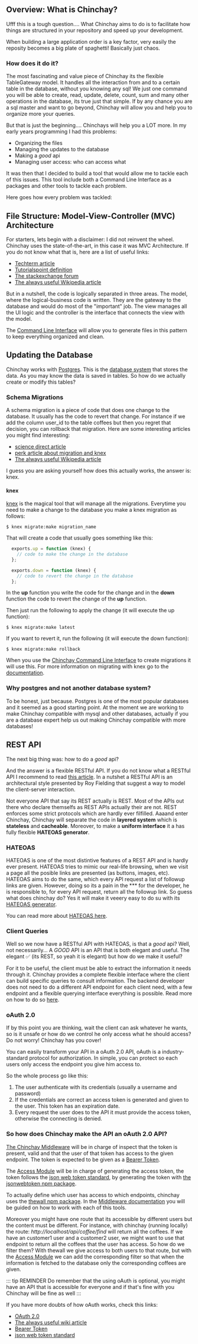## Overview: What is Chinchay?

Ufff this is a tough question.... What Chinchay aims to do is to facilitate how things are structured in your repository and speed up your development.

When building a large application order is a key factor, very easily the reposity becomes a big plate of spaghetti! Basically just chaos.

### How does it do it?

The most fascinating and value piece of Chinchay its the flexible TableGateway model. It handles all the interaction from and to a certain table in the database, without you knowing any sql! We just one command you will be able to create, read, update, delete, count, sum and many other operations in the database, its true just that simple. If by any chance you are a sql master and want to go beyond, Chinchay will allow you and help you to organize more your queries.

But that is just the beginning.... Chinchays will help you a LOT more. In my early years programming I had this problems:


*  Organizing the files
*  Managing the updates to the database
*  Making a _good_ api
*  Managing user access: who can access what

It was then that I decided to build a tool that would allow me to tackle each of this issues. This tool include both a Command Line Interface as a packages and other tools to tackle each problem.

Here goes how every problem was tackled:


## File Structure: Model-View-Controller (MVC) Architecture

For starters, lets begin with a disclaimer: I did not reinvent the wheel. Chinchay uses the state-of-the-art, in this case it was MVC Architecture. If you do not know what that is, here are a list of useful links:

*  [Techterm article](https://techterms.com/definition/mvc)
*  [Tutorialspoint definition](https://www.tutorialspoint.com/mvc_framework/mvc_framework_introduction.htm)
*  [The stackexchange forum](https://softwareengineering.stackexchange.com/questions/127624/what-is-mvc-really)
*  [The always useful Wikipedia article](https://en.wikipedia.org/wiki/Model%E2%80%93view%E2%80%93controller)

But in a nutshell, the code is logically separated in three areas. The model, where the logical-business code is written. They are the gateway to the database and would do most of the "important" job. The view manages all the UI logic and the controller is the interface that connects the view with the model.

The [Command Line Interface](./cli) will allow you to generate files in this pattern to keep everything organized and clean.

## Updating the Database

Chinchay works with [Postgres](https://www.postgresql.org/about/). This is the [database system](https://en.wikipedia.org/wiki/Database) that stores the data. As you may know the data is saved in tables. So how do we actually create or modify this tables?

### Schema Migrations

  A schema migration is a piece of code that does one change to the database. It usually has the code to revert that change. For instance if we add the column user_id to the table coffees but then you regret that decision, you can rollback that migration. Here are some interesting articles you might find interesting:

  * [science direct article](https://www.sciencedirect.com/topics/computer-science/schema-migration)
  * [perk article about migration and knex](http://perkframework.com/v1/guides/database-migrations-knex.html)
  *  [The always useful Wikipedia article](https://en.wikipedia.org/wiki/Schema_migration)

  I guess you are asking yourself how does this actually works, the answer is: knex.

#### knex

  [knex](http://knexjs.org/) is the magical tool that will manage all the migrations. Everytime you need to make a change to the database you make a knex migration as follows:

  ```
  $ knex migrate:make migration_name
  ```

  That will create a code that usually goes something like this: 

  ```javascript
    exports.up = function (knex) {
      // code to make the change in the database
    };

    exports.down = function (knex) {
      // code to revert the change in the database
    };
  ```

  In the **up** function you write the code for the change and in the **down** function the code to revert the change of the **up** function.

  Then just run the following to apply the change (it will execute the up function):
  ```
  $ knex migrate:make latest
  ```
  If you want to revert it, run the following (it will execute the down function):
  ```
  $ knex migrate:make rollback
  ```

  When you use the [Chinchay Command Line Interface](./cli) to create migrations it will use this. For more information on migrating with knex go to the [documentation](http://knexjs.org/). 

### Why postgres and not another database system?

To be honest, just because. Postgres is one of the most popular databases and it seemed as a good starting point. At the moment we are working to make Chinchay compatible with mysql and other databases, actually if you are a database expert help us out making Chinchay compatible with more databases!


## REST API

The next big thing was: how to do a _good_ api?

And the answer is a flexible RESTful API. If you do not know what a RESTful API I recommend to read [this article](https://restfulapi.net/). In a nutshet a RESTful API is an architectural style presented by Roy Fielding that suggest a way to model the client-server interaction.

Not everyone API that say its REST actually is REST. Most of the APIs out there who declare themselfs as REST APIs actually their are not. REST enforces some strict protocols which are hardly ever filfilled. Aaaand enter Chinchay, Chinchay will separate the code in **layered system**  which is **stateless** and **cacheable**. Moreover, to make a **uniform interface** it a has fully flexible **HATEOAS generator**.

### HATEOAS

HATEOAS is one of the most distintive features of a REST API and is hardly ever present. HATEOAS tries to mimic our real-life browsing, when we visit a page all the posible links are presented (as buttons, images, etc). HATEOAS aims to do the same, which every API request a list of followup links are given. However, doing so its a pain in the *** for the developer, he is responsible to, for every API request, return all the followup link. So guess what does chinchay do? Yes it will make it veeery easy to do su with its [HATEOAS generator](./hateoas).

You can read more about [HATEOAS here](https://restfulapi.net/hateoas/).


### Client Queries

Well so we now have a RESTful API with HATEOAS, is that a _good_ api? Well, not necessarily... A _GOOD_ API is an API that is both elegant and useful. The elegant :white_check_mark: (its REST, so yeah it is elegant) but how do we make it useful?

For it to be useful, the client must be able to extract the information it needs through it. Chinchay provides a complete flexible interface where the client can build specific queries to consult information. The backend developer does not need to do a different API endpoint for each client need, with a few endpoint and a flexible querying interface everything is possible. Read more on how to do so [here](./clientside).

### oAuth 2.0

If by this point you are thinking, wait the client can ask whatever he wants, so is it unsafe or how do we control he only access what he should access? Do not worry! Chinchay has you cover!

You can easily transform your API in a oAuth 2.0 API, oAuth is a industry-standard protocol for authorization. In simple, you can protect so each users only access the endpoint you give him access to. 

So the whole process go like this:

  1. The user authenticate with its credentials (usually a username and password) 
  2. If the credentials are correct an access token is generated and given to the user. This token has an expiration date.
  3. Every request the user does to the API it must provide the access token, otherwise the connecting is denied.


### So how does Chinchay make the API an oAuth 2.0 API?

[The Chinchay Middleware](./middleware) will be in charge of inspect that the token is present, valid and that the user of that token has access to the given endpoint. The token is expected to be given as a [Bearer Token](https://stackoverflow.com/questions/25838183/what-is-the-oauth-2-0-bearer-token-exactly/25843058).

The [Access Module](./middleware#access) will be in charge of generating the access token, the token follows the [json web token standard](https://jwt.io/), by generating the token with [the jsonwebtoken npm package](https://www.npmjs.com/package/jsonwebtoken). 

To actually define which user has access to which endpoints, chinchay uses the [thewall npm package](https://www.npmjs.com/package/thewall). In the [Middleware documentation](./middleware) you will be guided on how to work with each of this tools.

Moreover you might have one route that its accessible by different users but the content must be different. For instance, with chinchay (running locally) the route: _http://localhost/api/coffee/find_ will return all the coffees. If we have an customer1 user and a customer2 user, we might want to use that endpoint to return all the coffees that the user has access. So how do we filter them? With thewall we give access to both users to that route, but with the [Access Module](./middleware#access) we can add the corresponding filter so that when the information is fetched to the database only the corresponding coffees are given.

::: tip REMINDER
  Do remember that the using oAuth is optional, you might have an API that is accessible for everyone and if that's fine with you Chinchay will be fine as well
:::


If you have more doubts of how oAuth works, check this links:

  * [OAuth 2.0](https://oauth.net/2/)
  *  [The always useful wiki article](https://en.wikipedia.org/wiki/OAuth#:~:text=OAuth%20is%20an%20open%20standard,without%20giving%20them%20the%20passwords.&text=OAuth%20is%20a%20service%20that%20is%20complementary%20to%20and%20distinct%20from%20OpenID.)
  * [Bearer Token](https://stackoverflow.com/questions/25838183/what-is-the-oauth-2-0-bearer-token-exactly/25843058)
  * [json web token standard](https://jwt.io/introduction/)